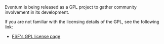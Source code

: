 Eventum is being released as a GPL project to gather community involvement in its development.

If you are not familiar with the licensing details of the GPL, see the following link:

-   [FSF's GPL license page](https://www.gnu.org/copyleft/gpl.html)
